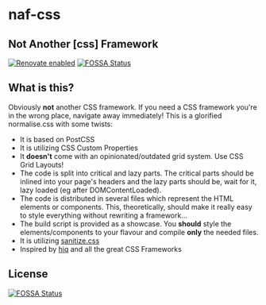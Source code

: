 # naf-css
## Not Another [css] Framework

[![Renovate enabled](https://img.shields.io/badge/renovate-enabled-brightgreen.svg)](https://renovatebot.com/)
[![FOSSA Status](https://app.fossa.io/api/projects/git%2Bgithub.com%2Fdgrammatiko%2Fnaf-css.svg?type=shield)](https://app.fossa.io/projects/git%2Bgithub.com%2Fdgrammatiko%2Fnaf-css?ref=badge_shield)

## What is this?
Obviously **not** another CSS framework. If you need a CSS framework you're in the wrong place, navigate away immediately!
This is a glorified normalise.css with some twists:
- It is based on PostCSS
- It is utilizing CSS Custom Properties
- It **doesn't** come with an opinionated/outdated grid system. Use CSS Grid Layouts!
- The code is split into critical and lazy parts. The critical parts should be inlined into your page's headers and the lazy parts should be, wait for it, lazy loaded (eg after DOMContentLoaded).
- The code is distributed in several files which represent the HTML elements or components. This, theoretically, should make it really easy to style everything without rewriting a framework...
- The build script is provided as a showcase. You **should** style the elements/components to your flavour and compile **only** the needed files.
- It is utilizing [sanitize.css](https://github.com/csstools/sanitize.css)
- Inspired by [hiq](https://jonathanharrell.github.io/hiq/) and all the great CSS Frameworks


## License
[![FOSSA Status](https://app.fossa.io/api/projects/git%2Bgithub.com%2Fdgrammatiko%2Fnaf-css.svg?type=large)](https://app.fossa.io/projects/git%2Bgithub.com%2Fdgrammatiko%2Fnaf-css?ref=badge_large)
